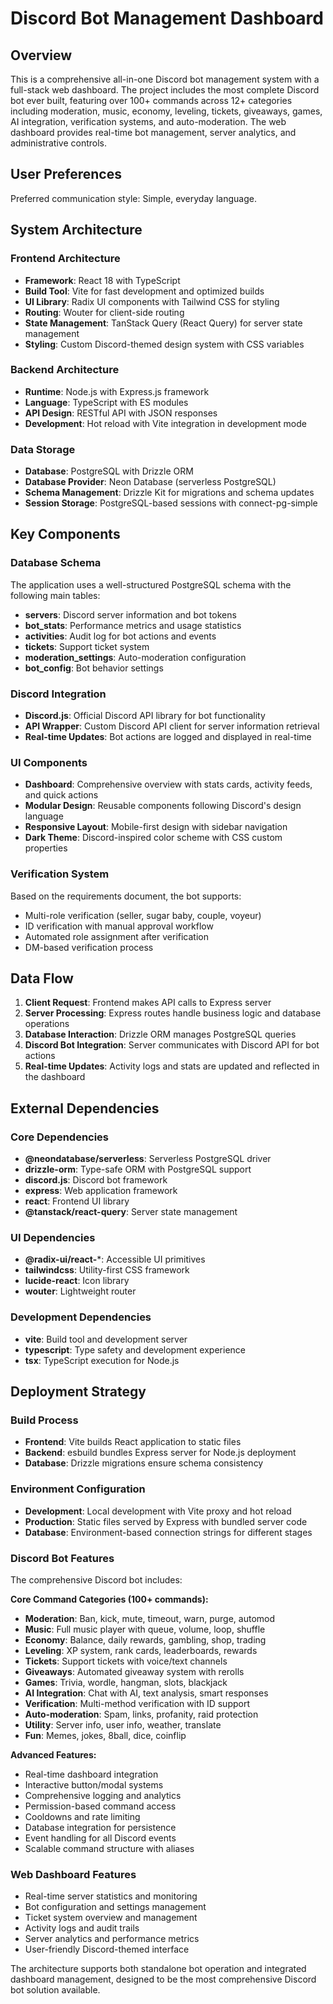 # Discord Bot Management Dashboard

## Overview

This is a comprehensive all-in-one Discord bot management system with a full-stack web dashboard. The project includes the most complete Discord bot ever built, featuring over 100+ commands across 12+ categories including moderation, music, economy, leveling, tickets, giveaways, games, AI integration, verification systems, and auto-moderation. The web dashboard provides real-time bot management, server analytics, and administrative controls.

## User Preferences

Preferred communication style: Simple, everyday language.

## System Architecture

### Frontend Architecture
- **Framework**: React 18 with TypeScript
- **Build Tool**: Vite for fast development and optimized builds
- **UI Library**: Radix UI components with Tailwind CSS for styling
- **Routing**: Wouter for client-side routing
- **State Management**: TanStack Query (React Query) for server state management
- **Styling**: Custom Discord-themed design system with CSS variables

### Backend Architecture
- **Runtime**: Node.js with Express.js framework
- **Language**: TypeScript with ES modules
- **API Design**: RESTful API with JSON responses
- **Development**: Hot reload with Vite integration in development mode

### Data Storage
- **Database**: PostgreSQL with Drizzle ORM
- **Database Provider**: Neon Database (serverless PostgreSQL)
- **Schema Management**: Drizzle Kit for migrations and schema updates
- **Session Storage**: PostgreSQL-based sessions with connect-pg-simple

## Key Components

### Database Schema
The application uses a well-structured PostgreSQL schema with the following main tables:
- **servers**: Discord server information and bot tokens
- **bot_stats**: Performance metrics and usage statistics
- **activities**: Audit log for bot actions and events
- **tickets**: Support ticket system
- **moderation_settings**: Auto-moderation configuration
- **bot_config**: Bot behavior settings

### Discord Integration
- **Discord.js**: Official Discord API library for bot functionality
- **API Wrapper**: Custom Discord API client for server information retrieval
- **Real-time Updates**: Bot actions are logged and displayed in real-time

### UI Components
- **Dashboard**: Comprehensive overview with stats cards, activity feeds, and quick actions
- **Modular Design**: Reusable components following Discord's design language
- **Responsive Layout**: Mobile-first design with sidebar navigation
- **Dark Theme**: Discord-inspired color scheme with CSS custom properties

### Verification System
Based on the requirements document, the bot supports:
- Multi-role verification (seller, sugar baby, couple, voyeur)
- ID verification with manual approval workflow
- Automated role assignment after verification
- DM-based verification process

## Data Flow

1. **Client Request**: Frontend makes API calls to Express server
2. **Server Processing**: Express routes handle business logic and database operations
3. **Database Interaction**: Drizzle ORM manages PostgreSQL queries
4. **Discord Bot Integration**: Server communicates with Discord API for bot actions
5. **Real-time Updates**: Activity logs and stats are updated and reflected in the dashboard

## External Dependencies

### Core Dependencies
- **@neondatabase/serverless**: Serverless PostgreSQL driver
- **drizzle-orm**: Type-safe ORM with PostgreSQL support
- **discord.js**: Discord bot framework
- **express**: Web application framework
- **react**: Frontend UI library
- **@tanstack/react-query**: Server state management

### UI Dependencies
- **@radix-ui/react-***: Accessible UI primitives
- **tailwindcss**: Utility-first CSS framework
- **lucide-react**: Icon library
- **wouter**: Lightweight router

### Development Dependencies
- **vite**: Build tool and development server
- **typescript**: Type safety and development experience
- **tsx**: TypeScript execution for Node.js

## Deployment Strategy

### Build Process
- **Frontend**: Vite builds React application to static files
- **Backend**: esbuild bundles Express server for Node.js deployment
- **Database**: Drizzle migrations ensure schema consistency

### Environment Configuration
- **Development**: Local development with Vite proxy and hot reload
- **Production**: Static files served by Express with bundled server code
- **Database**: Environment-based connection strings for different stages

### Discord Bot Features
The comprehensive Discord bot includes:

**Core Command Categories (100+ commands):**
- **Moderation**: Ban, kick, mute, timeout, warn, purge, automod
- **Music**: Full music player with queue, volume, loop, shuffle
- **Economy**: Balance, daily rewards, gambling, shop, trading
- **Leveling**: XP system, rank cards, leaderboards, rewards
- **Tickets**: Support tickets with voice/text channels
- **Giveaways**: Automated giveaway system with rerolls
- **Games**: Trivia, wordle, hangman, slots, blackjack
- **AI Integration**: Chat with AI, text analysis, smart responses
- **Verification**: Multi-method verification with ID support
- **Auto-moderation**: Spam, links, profanity, raid protection
- **Utility**: Server info, user info, weather, translate
- **Fun**: Memes, jokes, 8ball, dice, coinflip

**Advanced Features:**
- Real-time dashboard integration
- Interactive button/modal systems
- Comprehensive logging and analytics
- Permission-based command access
- Cooldowns and rate limiting
- Database integration for persistence
- Event handling for all Discord events
- Scalable command structure with aliases

### Web Dashboard Features
- Real-time server statistics and monitoring
- Bot configuration and settings management
- Ticket system overview and management
- Activity logs and audit trails
- Server analytics and performance metrics
- User-friendly Discord-themed interface

The architecture supports both standalone bot operation and integrated dashboard management, designed to be the most comprehensive Discord bot solution available.